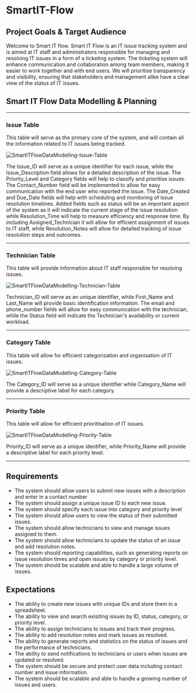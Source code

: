 # SmartIT-Flow

## Project Goals & Target Audience

Welcome to Smart IT flow. Smart IT Flow is an IT issue tracking system and is aimed at IT staff and administrators responsible for managing and resolving IT issues in a form of a ticketing system. The ticketing system will enhance communication and collaboration among team members, making it easier to work together and with end users. We will prioritise transparency and visibility, ensuring that stakeholders and management alike have a clear view of the status of IT issues. 

## Smart IT Flow Data Modelling & Planning 

<hr> 

### Issue Table 

This table will serve as the primary core of the system, and will contain all the information related to IT issues being tracked. 

 ![SmartITFlowDataModelling-Issue-Table](https://user-images.githubusercontent.com/114010857/229239351-97b6cb3b-87dd-4b24-b7f1-20df7999edb6.png)
 
The Issue_ID will serve as a unique identifier for each issue, while the Issue_Description field allows for a detailed description of the issue. The Priority_Level and Category fields will help to classify and prioritise issues. The Contact_Number field will be implemented to allow for easy communication with the end user who reported the issue. The Date_Created and Due_Date fields will help with scheduling and monitoring of issue resolution timelines. Added fields such as status will be an important aspect of the system as it will indicate the current stage of the issue resolution while Resolution_Time will help to measure efficiency and response time. By including Assigned_Technician it will allow for efficient assignment of issues to IT staff, while Resolution_Notes will allow for detailed tracking of issue resolution steps and outcomes.  
 
 <hr> 
 
 ### Technician Table 
 
This table will provide information about IT staff responsible for resolving issues. 
 
 ![SmartITFlowDataModelling-Technician-Table](https://user-images.githubusercontent.com/114010857/229239950-5089a9bd-e354-4dc4-aa7d-45f47118933f.png)
 
Technician_ID will serve as an unique identifier, while First_Name and Last_Name will provide basic identification information. The email and phone_number fields will allow for easy communication with the technician, while the Status field will indicate the Technician's availability or current workload.
 
 <hr>
 
 ### Category Table
 
 This table will allow for efficient categorization and organisation of IT issues. 

 ![SmartITFlowDataModelling-Category-Table](https://user-images.githubusercontent.com/114010857/229240230-91ec919b-75e6-48b2-89ad-526a50ba1d95.png)
 
 The Category_ID will serve as a unique identifier while Category_Name will provide a descriptive label for each category.
 
 <hr>
 
 ### Priority Table
 
 This table will allow for efficient prioritisation of IT issues.
 
 ![SmartITFlowDataModelling-Priority-Table](https://user-images.githubusercontent.com/114010857/229240558-3af337c8-22b1-4ff2-9867-4242947333eb.png)
 
 Priority_ID will serve as a unique identifier, while Priority_Name will provide a descriptive label for each priority level.
 
 <hr>
 
 ## Requirements
 
 * The system should allow users to submit new issues with a description and enter in a contact number
 * The system should assign a unique issue ID to each new issue.
 * The system should specify each issue into category and priority level
 * The system should allow users to view the status of their submitted issues.
 * The system should allow technicians to view and manage issues assigned to them.
 * The system should allow technicians to update the status of an issue and add resolution notes.
 * The system should reporting capabilities, such as generating reports on issue resolution times and open issues by category or priority level. 
 * The system should be scalable and able to handle a large volume of issues.
 
 ## Expectations
 
 * The ability to create new issues with unique IDs and store them in a spreadsheet.
 * The ability to view and search exisiting issues by ID, status, category, or priority level. 
 * The ability to assign technicians to issues and track their progress.
 * The ability to add resolution notes and mark issues as resolved.
 * The ability to generate reports and statistics on the status of issues and the performance of technicians.
 * The ability to send notifications to technicians or users when issues are updated or resolved.
 * The system should be secure and protect user data including contact number and issue information.
 * The system should be scalable and able to handle a growing number of issues and users.
